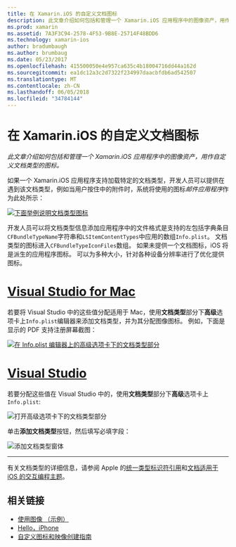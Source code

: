 ```yaml
---
title: 在 Xamarin.iOS 的自定义文档图标
description: 此文章介绍如何包括和管理一个 Xamarin.iOS 应用程序中的图像资产，用作自定义文档类型的图标。
ms.prod: xamarin
ms.assetid: 7A3F3C94-2578-4F53-9B8E-25714F48BDD6
ms.technology: xamarin-ios
author: bradumbaugh
ms.author: brumbaug
ms.date: 05/23/2017
ms.openlocfilehash: 415500050e4e957ca635c4b18004716dd44a162d
ms.sourcegitcommit: ea1dc12a3c2d7322f234997daacbfdb6ad542507
ms.translationtype: MT
ms.contentlocale: zh-CN
ms.lasthandoff: 06/05/2018
ms.locfileid: "34784144"
---
```

# <a name="custom-document-icons-in-xamarinios"></a>在 Xamarin.iOS 的自定义文档图标

_此文章介绍如何包括和管理一个 Xamarin.iOS 应用程序中的图像资产，用作自定义文档类型的图标。_

如果一个 Xamarin.iOS 应用程序支持加载特定的文档类型，开发人员可以提供在遇到该文档类型，例如当用户按住中的附件时，系统将使用的图标*邮件应用程序*作为此处所示：

 [![](custom-document-types-images/17.png "下面举例说明文档类型图标")](custom-document-types-images/17.png#lightbox)

开发人员可以将文档类型信息添加应用程序中的文件格式是支持的左包括字典条目`CFBundleTypeName`字符串和`LSItemContentTypes`中应用的数组`Info.plist`。 文档类型的图标进入`CFBundleTypeIconFiles`数组。 如果未提供一个文档图标，iOS 将是派生的应用程序图标。
可以为多种大小，针对各种设备分辨率进行了优化提供图标。 

# <a name="visual-studio-for-mactabvsmac"></a>[Visual Studio for Mac](#tab/vsmac)

若要将 Visual Studio 中的这些值分配适用于 Mac，使用**文档类型**部分下**高级**选项卡上`Info.plist`编辑器来添加文档类型，并为其分配图像图标。 例如，下面是显示的 PDF 支持注册屏幕截图：

 [![](custom-document-types-images/18.png "在 Info.plist 编辑器上的高级选项卡下的文档类型部分")](custom-document-types-images/18.png#lightbox)
 
# <a name="visual-studiotabvswin"></a>[Visual Studio](#tab/vswin)

若要分配这些值在 Visual Studio 中的，使用**文档类型**部分下**高级**选项卡上`Info.plist`:

 ![](custom-document-types-images/doc01w.png "打开高级选项卡下的文档类型部分")

单击**添加文档类型**按钮，然后填写必填字段：

![](custom-document-types-images/doc02w.png "添加文档类型窗体")

-----


有关文档类型的详细信息，请参阅 Apple 的[统一类型标识符引用](http://developer.apple.com/library/ios/#documentation/Miscellaneous/Reference/UTIRef/Articles/System-DeclaredUniformTypeIdentifiers.html)和[文档适用于 iOS 的交互编程主题](http://developer.apple.com/library/ios/#documentation/FileManagement/Conceptual/DocumentInteraction_TopicsForIOS/Introduction/Introduction.html)。


## <a name="related-links"></a>相关链接

- [使用图像 （示例）](https://developer.xamarin.com/samples/WorkingWithImages/)
- [Hello，iPhone](~/ios/get-started/hello-ios/index.md)
- [自定义图标和映像创建指南](http://developer.apple.com/library/ios/#documentation/UserExperience/Conceptual/MobileHIG/IconsImages/IconsImages.html)
